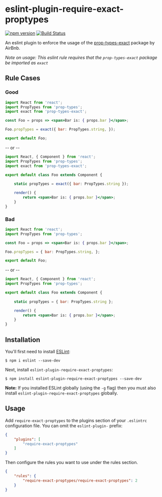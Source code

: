 # eslint-plugin-require-exact-proptypes

[![npm version](https://badge.fury.io/js/eslint-plugin-require-exact-proptypes.svg)](https://badge.fury.io/js/eslint-plugin-require-exact-proptypes)
[![Build Status](https://travis-ci.org/patrick-addepar/eslint-plugin-require-exact-proptypes.svg?branch=master)](https://travis-ci.org/patrick-addepar/eslint-plugin-require-exact-proptypes)

An eslint plugin to enforce the usage of the [prop-types-exact](https://github.com/airbnb/prop-types-exact) package by AirBnb.

_Note on usage: This eslint rule requires that the ```prop-types-exact``` package be imported as ```exact```_

## Rule Cases

### Good

```jsx
import React from 'react';
import PropTypes from 'prop-types';
import exact from 'prop-types-exact';

const Foo = props => <span>Bar is: { props.bar }</span>;

Foo.propTypes = exact({ bar: PropTypes.string, });

export default Foo;
```
-- or --
```jsx
import React, { Component } from 'react';
import PropTypes from 'prop-types';
import exact from 'prop-types-exact';

export default class Foo extends Component {
    
    static propTypes = exact({ bar: PropTypes.string });

    render() { 
        return <span>Bar is: { props.bar }</span>;
    }
}
```

### Bad
```jsx
import React from 'react';
import PropTypes from 'prop-types';

const Foo = props => <span>Bar is: { props.bar }</span>;

Foo.propTypes = { bar: PropTypes.string, };

export default Foo;
```
-- or --
```jsx
import React, { Component } from 'react';
import PropTypes from 'prop-types';

export default class Foo extends Component {
    
    static propTypes = { bar: PropTypes.string };

    render() { 
        return <span>Bar is: { props.bar }</span>;
    }
}
```

## Installation

You'll first need to install [ESLint](http://eslint.org):

```
$ npm i eslint --save-dev
```

Next, install `eslint-plugin-require-exact-proptypes`:

```
$ npm install eslint-plugin-require-exact-proptypes --save-dev
```

**Note:** If you installed ESLint globally (using the `-g` flag) then you must also install `eslint-plugin-require-exact-proptypes` globally.

## Usage

Add `require-exact-proptypes` to the plugins section of your `.eslintrc` configuration file. You can omit the `eslint-plugin-` prefix:

```json
{
    "plugins": [
        "require-exact-proptypes"
    ]
}
```


Then configure the rules you want to use under the rules section.

```json
{
    "rules": {
        "require-exact-proptypes/require-exact-proptypes": 2
    }
}
```




